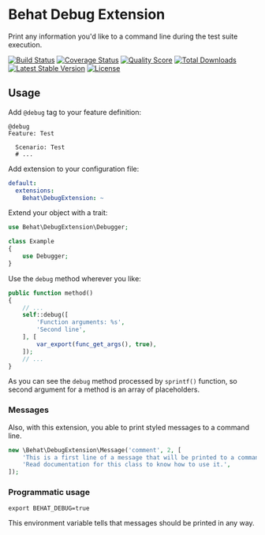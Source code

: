 # Behat Debug Extension

Print any information you'd like to a command line during the test suite execution.

[![Build Status](https://img.shields.io/travis/BR0kEN-/behat-debug-extension/master.svg?style=flat)](https://travis-ci.org/BR0kEN-/behat-debug-extension)
[![Coverage Status](https://img.shields.io/scrutinizer/coverage/g/BR0kEN-/behat-debug-extension.svg?style=flat)](https://scrutinizer-ci.com/g/BR0kEN-/behat-debug-extension/code-structure)
[![Quality Score](https://img.shields.io/scrutinizer/g/BR0kEN-/behat-debug-extension.svg?style=flat)](https://scrutinizer-ci.com/g/BR0kEN-/behat-debug-extension)
[![Total Downloads](https://poser.pugx.org/behat/debug-extension/downloads)](https://packagist.org/packages/behat/debug-extension)
[![Latest Stable Version](https://poser.pugx.org/behat/debug-extension/v/stable)](https://packagist.org/packages/behat/debug-extension)
[![License](https://poser.pugx.org/behat/debug-extension/license)](https://packagist.org/packages/behat/debug-extension)

## Usage

Add `@debug` tag to your feature definition:

```gherkin
@debug
Feature: Test

  Scenario: Test
  # ...
```

Add extension to your configuration file:

```yml
default:
  extensions:
    Behat\DebugExtension: ~
```

Extend your object with a trait:

```php
use Behat\DebugExtension\Debugger;

class Example
{
    use Debugger;
}
```

Use the `debug` method wherever you like:

```php
public function method()
{
    // ...
    self::debug([
        'Function arguments: %s',
        'Second line',
    ], [
        var_export(func_get_args(), true),
    ]);
    // ...
}
```

As you can see the `debug` method processed by `sprintf()` function, so second argument for a method is an array of placeholders. 

### Messages

Also, with this extension, you able to print styled messages to a command line.

```php
new \Behat\DebugExtension\Message('comment', 2, [
    'This is a first line of a message that will be printed to a command line.',
    'Read documentation for this class to know how to use it.',
]);
```

### Programmatic usage

```shell
export BEHAT_DEBUG=true
```

This environment variable tells that messages should be printed in any way.
